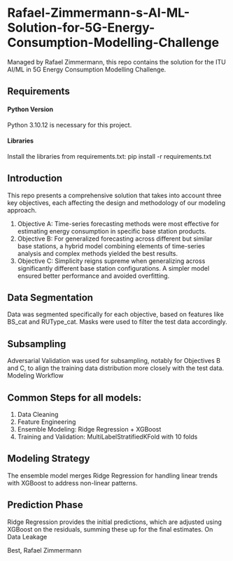 # Rafael-Zimmermann-s-AI-ML-Solution-for-5G-Energy-Consumption-Modelling-Challenge
Managed by Rafael Zimmermann, this repo contains the solution for the ITU AI/ML in 5G Energy Consumption Modelling Challenge.

## Requirements
#### Python Version
Python 3.10.12 is necessary for this project.

#### Libraries
Install the libraries from requirements.txt:
pip install -r requirements.txt

## Introduction
This repo presents a comprehensive solution that takes into account three key objectives, each affecting the design and methodology of our modeling approach.
1. Objective A: Time-series forecasting methods were most effective for estimating energy consumption in specific base station products.
1. Objective B: For generalized forecasting across different but similar base stations, a hybrid model combining elements of time-series analysis and complex methods yielded the best results.
1. Objective C: Simplicity reigns supreme when generalizing across significantly different base station configurations. A simpler model ensured better performance and avoided overfitting.

## Data Segmentation
Data was segmented specifically for each objective, based on features like BS_cat and RUType_cat. Masks were used to filter the test data accordingly.

## Subsampling
Adversarial Validation was used for subsampling, notably for Objectives B and C, to align the training data distribution more closely with the test data.
Modeling Workflow

## Common Steps for all models:
1. Data Cleaning
1. Feature Engineering
1. Ensemble Modeling: Ridge Regression + XGBoost
1. Training and Validation: MultiLabelStratifiedKFold with 10 folds

## Modeling Strategy
The ensemble model merges Ridge Regression for handling linear trends with XGBoost to address non-linear patterns.

## Prediction Phase
Ridge Regression provides the initial predictions, which are adjusted using XGBoost on the residuals, summing these up for the final estimates.
On Data Leakage

Best,
Rafael Zimmermann
